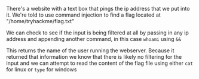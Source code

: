 There's a website with a text box that pings the ip address that we put into it. We're told to use command injection to find a flag located at "/home/tryhackme/flag.txt"

We can check to see if the input is being filtered at all by passing in any ip address and appending another command, in this case `whoami` using `&&` 

This returns the name of the user running the webserver. Because it returned that information we know that there is likely no filtering for the input and we can attempt to read the content of the flag file using either `cat` for linux or `type` for windows